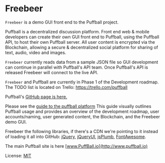 Freebeer
========
`Freebeer` is a demo GUI front end to the Puffball project. 

Puffball is a decentralized discussion platform. Front end web & mobile developers can create their own GUI front end to Puffball, using the Puffball API, to host their own Puffball server. All user content is encrypted via the Blockchain, allowing a secure & decentralized social platform for sharing of text, audio, video and images.

`Freebeer` currently reads data from a sample JSON file so GUI development can continue in parallel with Puffball's API team. Once Puffball's API is released Freebeer will connect to the live API. 

`Freebeer` and Puffball are currently in Phase 1 of the Development roadmap. The TODO list is located on Trello: https://trello.com/puffball

Puffball's [GitHub page is here.](https://github.com/puffball/puffball)

Please see the [guide to the puffball platform](http://extrazoom.com/image-10847.html) This guide visually outlines Puffball usage and provides an overview of the development roadmap, user accounts/naming, user generated content, the Blockchain, and the Freebeer demo GUI.

Freebeer the following libraries, if there's a CDN we're pointing to it instead of loading it all into GitHub:
   [jQuery](http://www.jquery.com), 
   [jQueryUI](http://www.jqueryui.com), 
   [jsPlumb](http://jsplumbtoolkit.com/demo/home/jquery.html), 
   [FontAwesome](http://fortawesome.github.io/Font-Awesome).

The main Puffball site is here [www.PuffBall.io](http://www.puffball.io)

License: [MIT](http://opensource.org/licenses/MIT)
